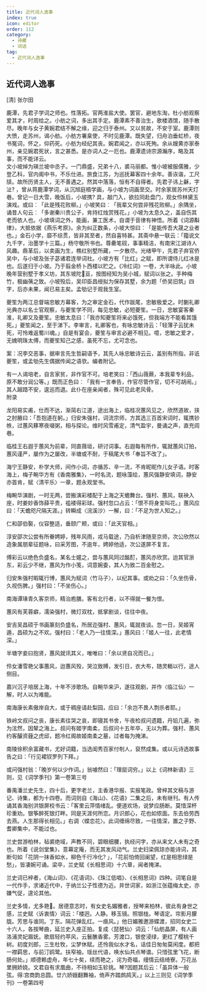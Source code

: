 ```yaml
---
title: 近代词人逸事
index: true
icon: editor
order: 112
category:
  - 诗藏
  - 词话
tag:
  - 近代词人逸事
---
```

  
## 近代词人逸事

[清] 张尔田  
   

鹿潭，先君子学词之师也。性落拓。官两淮盐大使。罢官，避地东淘，杜小舫观察爱其才，时周给之。小舫之词，多出其手定。鹿潭素不善治生，歌楼酒馆，随手散尽。晚年与女子黄婉君结不解之缘，迎之归于泰州。又以贫故，不安于室。鹿潭则大愤，走苏州，谒小舫。小舫方署臬使，不时见鹿潭。既失望，归舟泊垂虹桥，夜书冤词，怀之，仰药死。小舫为经纪其丧。婉君闻之，亦以死殉。余从嫂黄亦家泰州，亲见婉君死状，言之甚悉。是亦词人之一厄也。鹿潭遗诗宗源瀚序，略及其事，而不能详云。  
文小坡焯为瑛兰坡中丞子。一门鼎盛，兄弟十八，裘马丽都。惟小坡被服儒雅，少登乙科，官内阁中书，不乐仕进。旅食江苏，为巡抚幕客四十余年。善诙谐，工尺牍。故所历贤主人，无不善遇之。然其中落落，恒有不自得者。先君子讳上龢，字沚? ，曾从蒋鹿潭学词，从沉旭庭梧学画，与小坡为词画至交。时余家居苏州天灯巷。曾记一日大雪，晚饭后，小坡携? 具，敲门入，欲拉同赴盘门，观女伶林黛玉演戏。或曰︰「此是残花败柳。」小坡笑曰︰「我辈又何尝非残花败柳。」余隅坐，诵昔人句云︰「多谢秦川贵公子，肯持红烛赏残花。」小坡为太息久之，盖自伤其老而依人也。小坡填词之外，能画，兼工医术，自谓于音律有神悟。所着《词源斠律》，大抵依据《燕乐考原》。余为纠正数条，小坡大惊曰︰「是能传吾大晟之业者也。」金石小学，靡不综贯，皆非其至者，然自喜特甚。其斋中悬一联云：「籀说文九千字，治墨学十三篇。」杨守敬所书也。尊罍笔砚，事事精洁，有南宋江湖诗人风趣。鼎革后，以卖画为生，樵红别墅所藏，一夕散尽。光绪甲午，先君子弃官侨吴中，与小坡及张子苾诸君连举词社。小坡方有「比红」之赋，即所谓侍儿红冰是也。后遂归于小坡。乃于翦金桥卜西楼以贮之。《冷红词》一卷，大半咏此。小坡晚年营别墅于孝义坊，其东坡陀亘，按图经知为吴小城，赋词以张之。手种梅竹，极幽蒨之致。小坡殁后，吴印臣昌绶拟为保存其墅，余为题「侨吴旧筑」四字，后亦未果，闻已易主矣。孟劬记于观我生室。   

夔笙为两江总督端忠敏方幕客，为之审定金石，代作跋尾，忠敏极爱之。时蒯礼卿光典亦以名士官观察，与夔笙学不同，每见忠敏，必短夔笙。一日，忠敏宴客秦淮，礼卿又及夔笙。忠敏太息曰：「我亦知夔笙将来必饿死，但我端方不能看其饿死。」夔笙闻之，至于涕下。李审言，礼卿客也，有咏忠敏诗云：「轻薄子云犹未死，可怜难返蜀川魂。」自是有宴会，夔笙与审言必避不相见。噫，忠敏之爱才，无媿明珠太傅，而夔笙知己之感，虽死不忘，尤可念也。  

案：况李交恶事，据审言先生哲嗣语予，其先人咏忠敏诗云云，盖别有所指，非诋夔笙，或孟劬先生偶据传闻之语欤。编者附记。  

有一人谒培老，自言家贫，非作官不可。培老笑曰：「西山薇蕨，本我辈专利品，原不敢分润公等。」既而正色曰︰「我有一言奉告，作官尽管作官，切不可胡闹。」其人踧踖不安，逡巡而退。此仆在座亲闻者，殊可见此老风骨。  
附录  

龙阳易实甫，仕而不达，渐简右江道，途出海上，临桂况蕙风见之，欣然道故，挟之肘腋曰：「吾抱道在躬。」归安朱强村，词流宗师，方其选三百首宋词时，辄携钞帙，过蕙风簃寒夜啜粥，相与探论。维时风雪甫定，清气盈宇，曼诵之声，直充闾巷。  

临桂王右遐于蕙风为前辈，同直薇垣，研讨词事。右遐每有所作，辄就蕙风订拍，蕙风谨严，屡作为之屡改，半塘或不耐，于稿尾大书「奉旨不改了」。  

海宁王静安，朴学大师，间作小词，亦循苏、辛一流，不肯昵昵作儿女子语。时客海上，梅子畹华方有《香南雅集》，一时名流，题咏藻绘，蕙风强静安填词，静安亦首肯，赋〈清平乐〉一章，题永观堂书。  

梅畹华演剧，一时无两，尝搬演彩楼配于上海之天蟾舞台。强村、蕙风，联袂入座，时姜妙香饰薛平贵，褴褛得彩球。强村忽口占云：「恨不将身变叫花。」蕙风应曰：「天蟾咫尺隔天涯。」转瞬成〈浣溪沙〉一解，曰：「不足为世人知之。」  

仁和邵伯褧，仪容整适，垂颐广颊，或曰：「此天官相。」  

淳安邵次公尝有所眷娉婷，残年风雨，戎马载途，乃自析津随至京师，次公欣然以造象属朋辈征题咏，曰采芳图，不逾年，娉婷他适，次公遂屏不复言。  

傅彩云以绝色负盛名，某名士嫟之，尝与蕙风同过酩酊，蕙风亦欣赏。迨其官浙东，彩云少不继，蕙风为作小笺，词意婉委，其人为致二百金慰之。  

归安朱强村暇辄行博，蕙风为赋词〈竹马子〉，以纪其事。或劝之曰：「久坐伤骨，久视伤脾。」强村曰：「不坐伤心。」  

南海谭瑑青久客京师，精治庖膳。客有北行者，以不得就一餐为恨。  

蕙风有芙蓉癖，濡染强村，微灯双枕，抵掌剧谈，往往中夜。  

安吉吴昌硕于书画篆刻负盛名，所居迩强村、蕙风，辄就夜谈。忽一日，吴姬宵遁，昌硕为之不欢。强村曰：「老人乃一往情深。」蕙风曰：「姬人一往，此老情深。」  

半塘字妾曰抱贤，蕙风就讯其义，唯唯曰：「余以贤自况而已。」  

伶女潘雪艳父事蕙风，迨蕙风殁，哭泣致赙，发引日，衣大布，随灵輀以行，途人侧目。  

嘉兴沉子培居上海，十年不涉歌场。自畹华来沪，遂往观剧，并作〈临江仙〉一解，时人以为难能。  

南海康长素傲岸自大，或于稠座请赴梨园，应曰：「余岂不畏人剽杀者耶。」  

铁岭文叔问之丧，康长素往哭之哀，即寝其书舍，午夜检叔问遗籍，丹铅几遍，弥为泫然，因辇之海上。叔问有姬字南柔，后叔问十五年卒，无以为葬。强村、蕙风约客醵资薶之虎邱，题冷红阁故姬南柔之墓，过者每为掩涕。  

南陵徐积余富藏书，尤好词籍，当选闺秀百家付剞人，裒然成集。或以元诗选故事告之曰：「行见裙钗罗列下拜。」  

或问强村翁：「晚岁何以少作词。」翁噱然曰：「理屈词穷。」以上《词林新语》三则，见《词学季刊》第一卷第三号  

番禺潘兰史先生，四十后，更字老兰，主香港华报、实报笔政。曾梓其文稿与游记、诗集，都为十四卷。而词则自《海山》、《花语》二集之后，未有继刊。有人传诵其香海别洪银屏校书云：「客里云萍情绪乱。便道欢场，说梦应肠断。莫惜深杯珍重劝。银筝醉死银灯畔。同是天涯何所恋。月识郎心，花也如侬面。东去伯劳西去燕。人生那得长相见。」右调〈蝶恋花〉。此词缠绵尽致，一往情深，置之子野、耆卿集中，不能过也。  

兰史尝游柏林，毡裘绝域，声教不同，碧眼细腰，执经问字，亦从来文人未有之奇也。所着《说剑堂集》，意幕定庵，而无其发风动气。兰史妇梁佩琼亦能诗词，其断句如「花阴一抹香如水，柳色千行冷化? 」，「花前怕倚回阑望，红是相思绿是愁」，皆凄婉可诵。梁卒，兰史赋《长相思词》十六章，闻者掩涕。   

兰史词已梓者，《海山词》、《花语词》、《珠江低唱》、《长相思词》四种。词笔自是一代作手，求诸近代中，于纳兰公子性德为近。并世词家，如浙江张蕴梅太史，亦嫌气促，遑论其他。  

兰史多情，尤多艳。居德意志时，有女史名媚雅者，授琴来柏林，彼此有身世之感，兰史赋〈诉衷情〉词云：「楼迥。人静。移玉镜。照银栊。琴语定。帘影月朦胧。芳思与谁同。丁东。隔花弹乱红。一痕风。」他日媚雅邀游蝶渡，招同女史二十六人，各按琴曲，延兰史入座正拍。复成〈琵琶仙〉词云：「仙舫晶屏，有人画洛浦灵妃眉妩。歌扇轻约苹风，云鬟醮香雾。芳渡口，银奁浸绿，更红了樱桃千树。初度刘郎，三生杜牧，尘梦休赋。还怜我似水才名，话佳日匆匆莫闲度。都把一襟羁思，与前汀鸥鹭。扶窄袖，瑶丝代语，唤水仙共点琴谱。只惜弦里飞花，断肠何处。」顺德赖虚舟，年七十矣，续而艳之，诧为奇福，缦情云结绮寮。万花丛里拥娇娆。文君自有求凰曲，不待相如玉轸挑。琴?因题其后云：「虽异体一般弦。得宫商韵总圆。廿六娇娥翻舞袖，倚声齐踏鹧鸪天。」以上三则见《词学季刊》一卷第四号  
  
